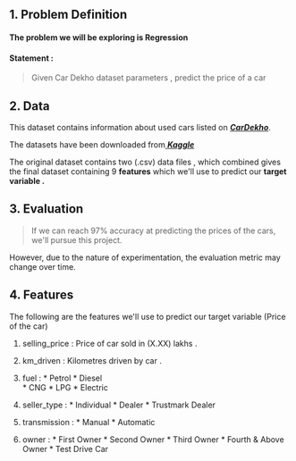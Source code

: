 ## **1. Problem Definition**
#### The problem we will be exploring is **Regression**

#### **Statement :**
> Given Car Dekho dataset parameters , predict the price of a car



## **2. Data**
This dataset contains information about used cars listed on [***CarDekho***](https://www.cardekho.com).

The datasets have been downloaded from[ ***Kaggle*** ](https://www.kaggle.com/nehalbirla/vehicle-dataset-from-cardekho)

The original dataset contains two (.csv) data files , which combined gives the final dataset containing 9 **features** which we'll use to predict our **target variable .**



## **3. Evaluation**


> If we can reach 97% accuracy at predicting the prices of the cars, we'll pursue this project.

However, due to the nature of experimentation, the evaluation metric may change over time.



## **4. Features**
The following are the features we'll use to predict our target variable (Price of the car)



1.   selling_price : Price of car sold in (X.XX) lakhs . 

2.   km_driven : Kilometres driven by car .

3.   fuel : 
                 * Petrol 
                 * Diesel  
                 * CNG
                 * LPG
                 * Electric

4.   seller_type : 
                 * Individual 
                 * Dealer
                 * Trustmark Dealer
5.   transmission :
                 * Manual 
                 * Automatic

6.   owner : 
                 * First Owner 
                 * Second Owner
                 * Third Owner
                 * Fourth & Above Owner
                 * Test Drive Car

